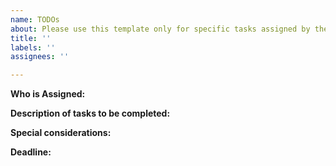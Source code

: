 ```yaml
---
name: TODOs
about: Please use this template only for specific tasks assigned by the project manager.
title: ''
labels: ''
assignees: ''

---
```


**Who is Assigned:**

**Description of tasks to be completed:**

**Special considerations:**

**Deadline:**
